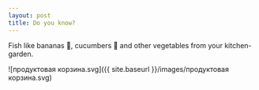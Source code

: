 ```yaml
---
layout: post
title: Do you know?
---
```


Fish like bananas 🍌, cucumbers 🥒 and other vegetables from your kitchen-garden.


![продуктовая корзина.svg]({{ site.baseurl }}/images/продуктовая корзина.svg)

